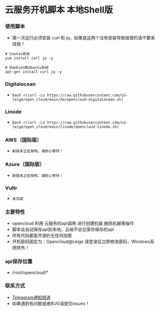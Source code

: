 # 云服务开机脚本 本地Shell版

### 使用脚本

- 第一次运行必须安装 curl 和 jq，如果是这两个没有安装导致报错的请不要来找我！
```
# Centos系统
yum install curl jq -y
 
# Ddebian和Ubuntu系统
apt-get install curl jq -y
```

### Digitalocean 
 - ```bash <(curl -Ls https://raw.githubusercontent.com/LG-leige/open_cloud/main/do/opencloud-digitalocean.sh)```

### Linode
 - ```bash <(curl -Ls https://raw.githubusercontent.com/LG-leige/open_cloud/main/linode/opencloud-linode.sh)```

### AWS（国际版）
 - ```新版本正在架构，请耐心等待！```

### Azure（国际版）
 - ```新版本正在架构，请耐心等待！```

### Vultr
 - ```未完成```

### 主要特性
- opencloud 利用 云服务的api调用 进行创建机器 删除机器等操作
- 脚本会自动保存api到本地，云端不会记录你保存的api
- 所有代码都是开源的无任何加密
- 开机密码固定为：Opencloud@Leige 请登录后立即修改密码，Windows系统除外！

### api保存位置
- /root/opencloud/*

### 联系方式
- [Teleagram通知频道](https://t.me/openccloud "@openccloud")
- 如果遇到有问题或者BUG请提交issues！
